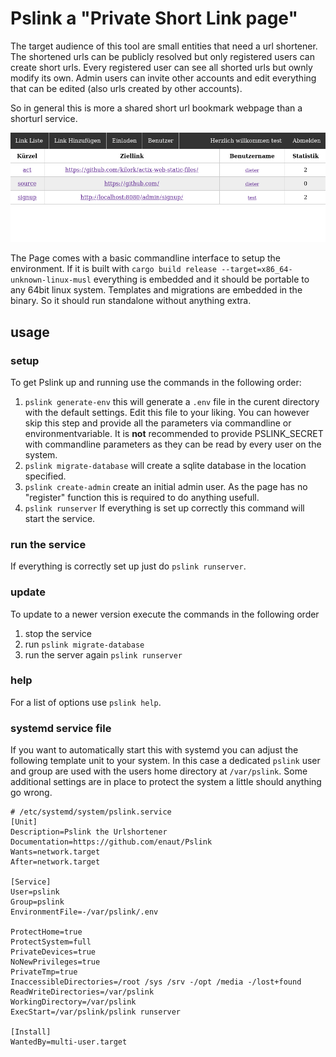 # Pslink a "Private Short Link page"

The target audience of this tool are small entities that need a url shortener. The shortened urls can be publicly resolved but only registered users can create short urls. Every registered user can see all shorted urls but ownly modify its own. Admin users can invite other accounts and edit everything that can be edited (also urls created by other accounts).

So in general this is more a shared short url bookmark webpage than a shorturl service.

![Screenshot](./doc/img/pslinkscreenshot.png)

The Page comes with a basic commandline interface to setup the environment. If it is built with `cargo build release --target=x86_64-unknown-linux-musl` everything is embedded and it should be portable to any 64bit linux system.
Templates and migrations are embedded in the binary. So it should run standalone without anything extra.

## usage

### setup

To get Pslink up and running use the commands in the following order:

1. `pslink generate-env` this will generate a `.env` file in the curent directory with the default settings. Edit this file to your liking. You can however skip this step and provide all the parameters via commandline or environmentvariable. It is **not** recommended to provide PSLINK_SECRET with commandline parameters as they can be read by every user on the system.
2. `pslink migrate-database` will create a sqlite database in the location specified.
3. `pslink create-admin` create an initial admin user. As the page has no "register" function this is required to do anything usefull.
4. `pslink runserver` If everything is set up correctly this command will start the service.

### run the service

If everything is correctly set up just do `pslink runserver`.

### update

To update to a newer version execute the commands in the following order

1. stop the service
2. run `pslink migrate-database`
3. run the server again `pslink runserver`

### help

For a list of options use `pslink help`.

### systemd service file

If you want to automatically start this with systemd you can adjust the following template unit to your system. In this case a dedicated `pslink` user and group are used with the users home directory at `/var/pslink`. Some additional settings are in place to protect the system a little should anything go wrong.

```systemd
# /etc/systemd/system/pslink.service
[Unit]
Description=Pslink the Urlshortener
Documentation=https://github.com/enaut/Pslink
Wants=network.target
After=network.target

[Service]
User=pslink
Group=pslink
EnvironmentFile=-/var/pslink/.env

ProtectHome=true
ProtectSystem=full
PrivateDevices=true
NoNewPrivileges=true
PrivateTmp=true
InaccessibleDirectories=/root /sys /srv -/opt /media -/lost+found
ReadWriteDirectories=/var/pslink
WorkingDirectory=/var/pslink
ExecStart=/var/pslink/pslink runserver

[Install]
WantedBy=multi-user.target
```
